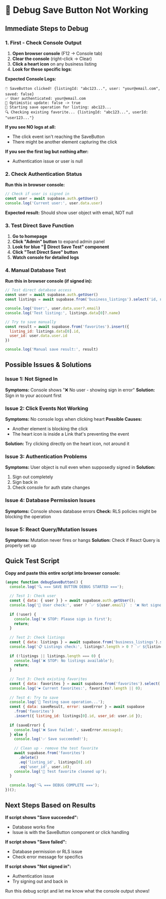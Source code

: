 # 🐛 Debug Save Button Not Working

## Immediate Steps to Debug

### 1. First - Check Console Output
1. **Open browser console** (F12 → Console tab)
2. **Clear the console** (right-click → Clear)
3. **Click a heart icon** on any business listing
4. **Look for these specific logs**:

**Expected Console Logs:**
```
🖱️ SaveButton clicked! {listingId: "abc123...", user: "your@email.com", saved: false}
✅ User authenticated: your@email.com
🔄 Optimistic update: false -> true
🔄 Starting save operation for listing: abc123...
🔍 Checking existing favorite... {listingId: "abc123...", userId: "user123..."}
```

**If you see NO logs at all:**
- The click event isn't reaching the SaveButton
- There might be another element capturing the click

**If you see the first log but nothing after:**
- Authentication issue or user is null

### 2. Check Authentication Status
**Run this in browser console:**
```javascript
// Check if user is signed in
const user = await supabase.auth.getUser()
console.log('Current user:', user.data.user)
```

**Expected result:** Should show user object with email, NOT null

### 3. Test Direct Save Function
1. **Go to homepage**
2. **Click "Admin" button** to expand admin panel
3. **Look for blue "🧪 Direct Save Test" component**
4. **Click "Test Direct Save" button**
5. **Watch console for detailed logs**

### 4. Manual Database Test
**Run this in browser console (if signed in):**
```javascript
// Test direct database access
const user = await supabase.auth.getUser()
const listings = await supabase.from('business_listings').select('id, name').limit(1)

console.log('User:', user.data.user?.email)
console.log('Test listing:', listings.data[0]?.name)

// Try to save manually
const result = await supabase.from('favorites').insert({
  listing_id: listings.data[0].id,
  user_id: user.data.user.id
})

console.log('Manual save result:', result)
```

## Possible Issues & Solutions

### Issue 1: Not Signed In
**Symptoms:** Console shows "❌ No user - showing sign in error"
**Solution:** Sign in to your account first

### Issue 2: Click Events Not Working
**Symptoms:** No console logs when clicking heart
**Possible Causes:**
- Another element is blocking the click
- The heart icon is inside a Link that's preventing the event

**Solution:** Try clicking directly on the heart icon, not around it

### Issue 3: Authentication Problems
**Symptoms:** User object is null even when supposedly signed in
**Solution:** 
1. Sign out completely
2. Sign back in
3. Check console for auth state changes

### Issue 4: Database Permission Issues
**Symptoms:** Console shows database errors
**Check:** RLS policies might be blocking the operation

### Issue 5: React Query/Mutation Issues
**Symptoms:** Mutation never fires or hangs
**Solution:** Check if React Query is properly set up

## Quick Test Script
**Copy and paste this entire script into browser console:**

```javascript
(async function debugSaveButton() {
  console.log('🔍 === SAVE BUTTON DEBUG STARTED ===');
  
  // Test 1: Check user
  const { data: { user } } = await supabase.auth.getUser();
  console.log('👤 User check:', user ? `✅ ${user.email}` : '❌ Not signed in');
  
  if (!user) {
    console.log('❌ STOP: Please sign in first');
    return;
  }
  
  // Test 2: Check listings
  const { data: listings } = await supabase.from('business_listings').select('id, name').limit(1);
  console.log('📋 Listings check:', listings?.length > 0 ? `✅ ${listings[0].name.substring(0, 30)}...` : '❌ No listings');
  
  if (!listings || listings.length === 0) {
    console.log('❌ STOP: No listings available');
    return;
  }
  
  // Test 3: Check existing favorites
  const { data: favorites } = await supabase.from('favorites').select('*').eq('user_id', user.id);
  console.log('❤️ Current favorites:', favorites?.length || 0);
  
  // Test 4: Try to save
  console.log('💾 Testing save operation...');
  const { data: saveResult, error: saveError } = await supabase
    .from('favorites')
    .insert({ listing_id: listings[0].id, user_id: user.id });
    
  if (saveError) {
    console.log('❌ Save failed:', saveError.message);
  } else {
    console.log('✅ Save succeeded!');
    
    // Clean up - remove the test favorite
    await supabase.from('favorites')
      .delete()
      .eq('listing_id', listings[0].id)
      .eq('user_id', user.id);
    console.log('🧹 Test favorite cleaned up');
  }
  
  console.log('🔍 === DEBUG COMPLETE ===');
})();
```

## Next Steps Based on Results

**If script shows "Save succeeded":**
- Database works fine
- Issue is with the SaveButton component or click handling

**If script shows "Save failed":**
- Database permission or RLS issue
- Check error message for specifics

**If script shows "Not signed in":**
- Authentication issue
- Try signing out and back in

Run this debug script and let me know what the console output shows!